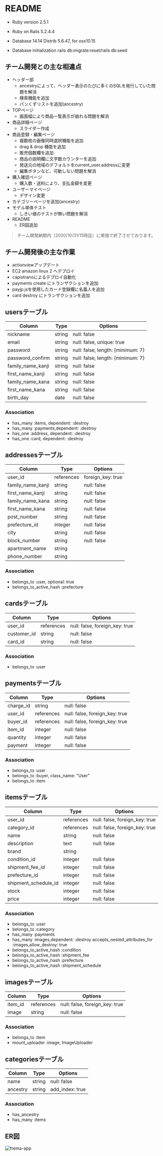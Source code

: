 # README

* Ruby version 2.5.1

* Ruby on Rails 5.2.4.4

* Database 14.14 Distrib 5.6.47, for osx10.15

* Database initialization rails db:migrate:reset/rails db:seed

## チーム開発との主な相違点

* ヘッダー部
  * ancestryによって、ヘッダー表示のたびに多くのSQLを発行していた問題を解消
  * 検索機能を追加
  * パンくずリストを追加(ancestry)
* TOPページ
  * 画面幅により商品一覧表示が崩れる問題を解消
* 商品詳細ページ
  * スライダー作成
* 商品登録・編集ページ
  * 複数枚の画像同時選択機能を追加
  * drag & drop 機能を追加
  * 販売個数欄を追加
  * 商品の説明欄に文字数カウンターを追加
  * 発送元の地域のデフォルトをcurrent_user.addressに変更
  * 編集ボタンなど、可動しない問題を解消
* 購入確認ページ
  * 購入数・送料により、支払金額を変更
* ユーザーマイページ
  * デザイン変更
* カテゴリーページを追加(ancestry)
* モデル単体テスト
  * しきい値のテストが無い問題を解消
* README
  * ER図追加

> チーム開発納期内（2020/10/31/15時迄）に単独で終了させております。

## チーム開発後の主な作業
  * actionviewアップデート
  * EC2 amazon linux 2 へデプロイ
  * capistranoによるデプロイ自動化
  * payments create にトランザクションを追加
  * payjp.jsを使用したカード登録欄に名義人を追加
  * card destroy にトランザクションを追加

## usersテーブル
|Column|Type|Options|
|------|----|-------|
|nickname|string|null: false|
|email|string|null: false, unique: true|
|password|string|null: false, length: {minimum: 7}|
|password_confirm|string|null: false, length: {minimum: 7}|
|family_name_kanji|string|null: false|
|first_name_kanji|string|null: false|
|family_name_kana|string|null: false|
|first_name_kana|string|null: false|
|birth_day|date|null: false|

### Association
- has_many  :items,   dependent: :destroy
- has_many  :payments,dependent: :destroy
- has_one   :address, dependent: :destroy
- has_one   :card,    dependent: :destroy


## addressesテーブル
|Column|Type|Options|
|------|----|-------|
|user_id|references|foreign_key: true|
|family_name_kanji|string|null: false|
|first_name_kanji|string|null: false|
|family_name_kana|string|null: false|
|first_name_kana|string|null: false|
|post_number|string|null: false|
|prefecture_id|integer|null: false|
|city|string|null: false|
|block_number|string|null: false|
|apartment_name|string||
|phone_number|string||

### Association
- belongs_to :user, optional: true
- belongs_to_active_hash :prefecture


## cardsテーブル
|Column|Type|Options|
|------|----|-------|
|user_id|references|null: false, foreign_key: true|
|customer_id|string|null: false|
|card_id|string|null: false|

### Association
- belongs_to :user


## paymentsテーブル
|Column|Type|Options|
|------|----|-------|
|charge_id|string|null: false|
|user_id|references|null: false, foreign_key: true|
|buyer_id|references|null: false, foreign_key: true|
|item_id|integer|null: false|
|quantity|integer|null: false|
|payment|integer|null: false|

### Association
- belongs_to :user
- belongs_to :buyer, class_name: "User"
- belongs_to :item


## itemsテーブル
|Column|Type|Options|
|------|----|-------|
|user_id|references|null: false, foreign_key: true|
|category_id|references|null: false, foreign_key: true|
|name|string|null: false|
|description|text|null: false|
|brand|string||
|condition_id|integer|null: false|
|shipment_fee_id|integer|null: false|
|prefecture_id|integer|null: false|
|shipment_schedule_id|integer|null: false|
|stock|integer|null: false|
|price|integer|null: false|

### Association
- belongs_to :user
- belongs_to :category
- has_many :payments
- has_many :images,dependent: :destroy
  accepts_nested_attributes_for :images,allow_destroy: true
- belongs_to_active_hash :condition
- belongs_to_active_hash :shipment_fee
- belongs_to_active_hash :prefecture
- belongs_to_active_hash :shipment_schedule


## imagesテーブル
|Column|Type|Options|
|------|----|-------|
|item_id|references|null: false, foreign_key: true|
|image|string|null: false|

### Association
- belongs_to :item
- mount_uploader :image, ImageUploader


## categoriesテーブル
|Column|Type|Options|
|------|----|-------|
|name|string|null: false|
|ancestry|string|add_index: true|

### Association
- has_ancestry
- has_many :items

## ER図
![frema-app](https://user-images.githubusercontent.com/66042540/97772339-65f5a900-1b89-11eb-9b65-4faa73f08daf.jpg)
